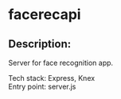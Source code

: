 # facerecapi

## Description:  
Server for face recognition app. 

Tech stack: Express, Knex  
Entry point: server.js 
